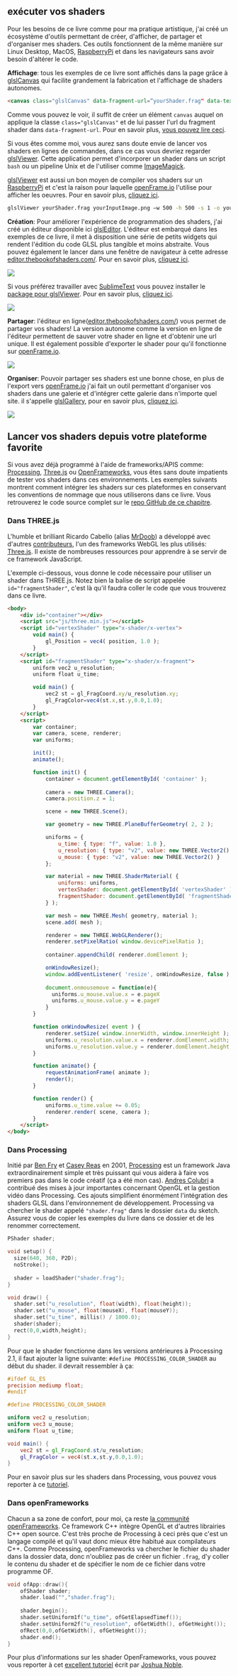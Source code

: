 ## exécuter vos shaders

Pour les besoins de ce livre comme pour ma pratique artistique, j'ai créé un écosystème d'outils permettant de créer, d'afficher, de partager et d'organiser mes shaders.
Ces outils fonctionnent de la même manière sur Linux Desktop, MacOS, [RaspberryPi](https://www.raspberrypi.org/) et dans les navigateurs sans avoir besoin d'altérer le code.

**Affichage**: tous les exemples de ce livre sont affichés dans la page grâce à [glslCanvas](https://github.com/patriciogonzalezvivo/glslCanvas) qui facilite grandement la fabrication et l'affichage de shaders autonomes.

```html
<canvas class="glslCanvas" data-fragment-url=“yourShader.frag" data-textures=“yourInputImage.png” width="500" height="500"></canvas>
```
Comme vous pouvez le voir, il suffit de créer un élément ```canvas``` auquel on applique la classe ```class="glslCanvas"``` et de lui passer l'url du fragment shader dans ```data-fragment-url```.
Pour en savoir plus, [vous pouvez lire ceci](https://github.com/patriciogonzalezvivo/glslCanvas).

Si vous êtes comme moi, vous aurez sans doute envie de lancer vos shaders en lignes de commandes, dans ce cas vous devriez regarder [glslViewer](https://github.com/patriciogonzalezvivo/glslViewer).
Cette application permet d'incorporer un shader dans un script ```bash``` ou un pipeline Unix et de l'utiliser comme [ImageMagick](http://www.imagemagick.org/script/index.php).

[glslViewer](https://github.com/patriciogonzalezvivo/glslViewer) est aussi un bon moyen de compiler vos shaders sur un [RaspberryPi](https://www.raspberrypi.org/) et c'est la raison pour laquelle [openFrame.io](http://openframe.io/) l'utilise pour afficher les oeuvres.
Pour en savoir plus, [cliquez ici](https://github.com/patriciogonzalezvivo/glslViewer).

```bash
glslViewer yourShader.frag yourInputImage.png —w 500 -h 500 -s 1 -o yourOutputImage.png
```

**Création**:
Pour améliorer l'expérience de programmation des shaders, j'ai créé un éditeur disponible ici [glslEditor](https://github.com/patriciogonzalezvivo/glslEditor).
L'éditeur est embarqué dans les exemples de ce livre, il met à disposition une série de petits widgets qui rendent l'édition du code GLSL plus tangible et moins abstraite.
Vous pouvez également le lancer dans une fenêtre de navigateur à cette adresse [editor.thebookofshaders.com/](http://editor.thebookofshaders.com/).
Pour en savoir plus, [cliquez ici](https://github.com/patriciogonzalezvivo/glslEditor).

![](glslEditor-01.gif)

Si vous préférez travailler avec [SublimeText](https://www.sublimetext.com/) vous pouvez installer le [package pour glslViewer](https://packagecontrol.io/packages/glslViewer).
Pour en savoir plus, [cliquez ici](https://github.com/patriciogonzalezvivo/sublime-glslViewer).

![](glslViewer.gif)

**Partager**:
l'éditeur en ligne([editor.thebookofshaders.com/](http://editor.thebookofshaders.com/)) vous permet de partager vos shaders!
La version autonome comme la version en ligne de l'éditeur permettent de sauver votre shader en ligne et d'obtenir une url unique.
Il est également possible d'exporter le shader pour qu'il fonctionne sur [openFrame.io](http://openframe.io/).

![](glslEditor-00.gif)

**Organiser**:
Pouvoir partager ses shaders est une bonne chose, en plus de l'export vers [openFrame.io](http://openframe.io/)
 j'ai fait un outil permettant d'organiser vos shaders dans une galerie et d'intégrer cette galerie dans n'importe quel site.
il s'appelle [glslGallery](https://github.com/patriciogonzalezvivo/glslGallery), pour en savoir plus, [cliquez ici](https://github.com/patriciogonzalezvivo/glslGallery).

![](glslGallery.gif)

## Lancer vos shaders depuis votre plateforme favorite

Si vous avez déjà programmé à l'aide de frameworks/APIS comme: [Processing](https://processing.org/), [Three.js](http://threejs.org/) ou [OpenFrameworks](http://openframeworks.cc/),
vous êtes sans doute impatients de tester vos shaders dans ces environnements.
Les exemples suivants montrent comment intégrer les shaders sur ces plateformes en conservant les conventions de nommage que nous utiliserons dans ce livre.
Vous retrouverez le code source complet sur le [repo GitHub de ce chapitre](https://github.com/patriciogonzalezvivo/thebookofshaders/tree/master/04).

### Dans **THREE.js**

L'humble et brilliant Ricardo Cabello (alias [MrDoob](https://twitter.com/mrdoob)) a développé avec d'autres [contributeurs](https://github.com/mrdoob/three.js/graphs/contributors), l'un des frameworks WebGL les plus utilisés: [Three.js](http://threejs.org/).
Il existe de nombreuses ressources pour apprendre à se servir de ce framework JavaScript.

L'exemple ci-dessous, vous donne le code nécessaire pour utiliser un shader dans THREE.js.
Notez bien la balise de script appelée ```id="fragmentShader"```, c'est là qu'il faudra coller le code que vous trouverez dans ce livre.

```html
<body>
    <div id="container"></div>
    <script src="js/three.min.js"></script>
    <script id="vertexShader" type="x-shader/x-vertex">
        void main() {
            gl_Position = vec4( position, 1.0 );
        }
    </script>
    <script id="fragmentShader" type="x-shader/x-fragment">
        uniform vec2 u_resolution;
        uniform float u_time;

        void main() {
            vec2 st = gl_FragCoord.xy/u_resolution.xy;
            gl_FragColor=vec4(st.x,st.y,0.0,1.0);
        }
    </script>
    <script>
        var container;
        var camera, scene, renderer;
        var uniforms;

        init();
        animate();

        function init() {
            container = document.getElementById( 'container' );
            
            camera = new THREE.Camera();
            camera.position.z = 1;

            scene = new THREE.Scene();

            var geometry = new THREE.PlaneBufferGeometry( 2, 2 );

            uniforms = {
                u_time: { type: "f", value: 1.0 },
                u_resolution: { type: "v2", value: new THREE.Vector2() },
                u_mouse: { type: "v2", value: new THREE.Vector2() }
            };

            var material = new THREE.ShaderMaterial( {
                uniforms: uniforms,
                vertexShader: document.getElementById( 'vertexShader' ).textContent,
                fragmentShader: document.getElementById( 'fragmentShader' ).textContent
            } );

            var mesh = new THREE.Mesh( geometry, material );
            scene.add( mesh );

            renderer = new THREE.WebGLRenderer();
            renderer.setPixelRatio( window.devicePixelRatio );
            
            container.appendChild( renderer.domElement );

            onWindowResize();
            window.addEventListener( 'resize', onWindowResize, false );
            
            document.onmousemove = function(e){
              uniforms.u_mouse.value.x = e.pageX
              uniforms.u_mouse.value.y = e.pageY
            }
        }

        function onWindowResize( event ) {
            renderer.setSize( window.innerWidth, window.innerHeight );
            uniforms.u_resolution.value.x = renderer.domElement.width;
            uniforms.u_resolution.value.y = renderer.domElement.height;
        }

        function animate() {
            requestAnimationFrame( animate );
            render();
        }

        function render() {
            uniforms.u_time.value += 0.05;
            renderer.render( scene, camera );
        }
    </script>
</body>
```

### Dans **Processing**

Initié par [Ben Fry](http://benfry.com/) et [Casey Reas](http://reas.com/) en 2001, [Processing](https://processing.org/) est un framework Java
 extraordinairement simple et très puissant qui vous aidera à faire vos premiers pas dans le code créatif (ça a été mon cas).
[Andres Colubri](https://codeanticode.wordpress.com/) a contribué des mises à jour importantes concernant OpenGL et la gestion vidéo dans Processing.
Ces ajouts simplifient énormément l'intégration des shaders GLSL dans l'environnement de développement.
Processing va chercher le shader appelé ```"shader.frag"``` dans le dossier ```data``` du sketch.
Assurez vous de copier les exemples du livre dans ce dossier et de les renommer correctement.

```cpp
PShader shader;

void setup() {
  size(640, 360, P2D);
  noStroke();
  
  shader = loadShader("shader.frag");
}

void draw() {
  shader.set("u_resolution", float(width), float(height));
  shader.set("u_mouse", float(mouseX), float(mouseY));
  shader.set("u_time", millis() / 1000.0);
  shader(shader);
  rect(0,0,width,height);
}
```

Pour que le shader fonctionne dans les versions antérieures à Processing 2.1, il faut ajouter la ligne suivante: ```#define PROCESSING_COLOR_SHADER``` au début du shader.
il devrait ressembler à ça:

```glsl
#ifdef GL_ES
precision mediump float;
#endif

#define PROCESSING_COLOR_SHADER

uniform vec2 u_resolution;
uniform vec3 u_mouse;
uniform float u_time;

void main() {
    vec2 st = gl_FragCoord.st/u_resolution;
    gl_FragColor = vec4(st.x,st.y,0.0,1.0);
}
```

Pour en savoir plus sur les shaders dans Processing, vous pouvez vous reporter à ce [tutoriel](https://processing.org/tutorials/pshader/).

### Dans **openFrameworks**

Chacun a sa zone de confort, pour moi, ça reste [la communité openFrameworks](http://openframeworks.cc/).
Ce framework C++ intègre OpenGL et d'autres librairies C++ open source.
C'est très proche de Processing à ceci près que c'est un langage compilé et qu'il vaut donc mieux être habitué aux compilateurs C++.
Comme Processing, openFrameworks va chercher le fichier du shader dans la dossier data, donc n'oubliez pas de créer un fichier ```.frag```, d'y coller le contenu du shader et de spécifier le nom de ce fichier dans votre programme OF.
 
```cpp
void ofApp::draw(){
    ofShader shader;
    shader.load("","shader.frag");
    
    shader.begin();
    shader.setUniform1f("u_time", ofGetElapsedTimef());
    shader.setUniform2f("u_resolution", ofGetWidth(), ofGetHeight());
    ofRect(0,0,ofGetWidth(), ofGetHeight());
    shader.end();
}
```

Pour plus d'informations sur les shader OpenFrameworks, vous pouvez vous reporter à cet [excellent tutoriel](http://openframeworks.cc/tutorials/graphics/shaders.html) écrit par [Joshua Noble](http://thefactoryfactory.com/).